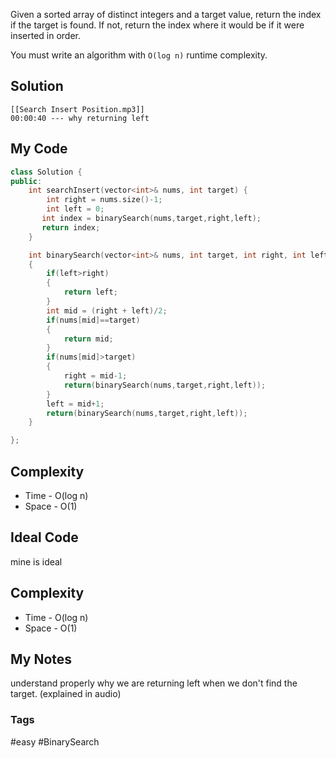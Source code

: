 Given a sorted array of distinct integers and a target value, return the index if the target is found. If not, return the index where it would be if it were inserted in order.

You must write an algorithm with `O(log n)` runtime complexity.

## Solution
```audio-player
[[Search Insert Position.mp3]]
00:00:40 --- why returning left
```

## My Code

```cpp
class Solution {
public:
    int searchInsert(vector<int>& nums, int target) {
        int right = nums.size()-1;
        int left = 0;
       int index = binarySearch(nums,target,right,left);
       return index;
    }

    int binarySearch(vector<int>& nums, int target, int right, int left)
    {
        if(left>right)
        {
            return left;
        }
        int mid = (right + left)/2;
        if(nums[mid]==target)
        {
            return mid;
        }
        if(nums[mid]>target)
        {
            right = mid-1;
            return(binarySearch(nums,target,right,left));
        }
        left = mid+1;
        return(binarySearch(nums,target,right,left));
    }

};
```

## Complexity
- Time - O(log n)
- Space - O(1)


## Ideal Code
mine is ideal

## Complexity
- Time - O(log n)
- Space - O(1)


## My Notes

understand properly why we are returning left when we don't find the target. (explained in audio)

### Tags
#easy #BinarySearch 